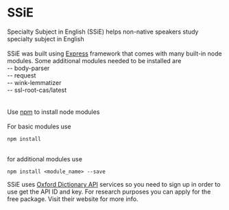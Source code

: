 # SSiE
Specialty Subject in English (SSiE) helps non-native speakers study specialty subject in English
<br><br>
SSiE was built using [Express](https://expressjs.com/en/starter/generator.html) framework that comes with many built-in node modules.
Some additional modules needed to be installed are <br>
-- body-parser <br>
-- request <br>
-- wink-lemmatizer <br>
-- ssl-root-cas/latest <br>
<br><br>
Use [npm](https://www.npmjs.com/) to install node modules<br>
<br> For basic modules use
```
npm install
```
<br>for additional modules use
```
npm install <module_name> --save
```
SSiE uses [Oxford Dictionary API](https://developer.oxforddictionaries.com/) services so you need to sign up in order to use get the API ID and key. For research purposes you can apply for the free package. Visit their website for more info.
